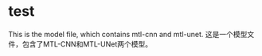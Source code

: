 # test
This is the model file, which contains mtl-cnn and mtl-unet.
这是一个模型文件，包含了MTL-CNN和MTL-UNet两个模型。
